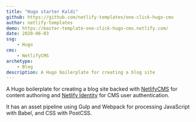 ```yaml
---
title: "Hugo starter Kaldi"
github: https://github.com/netlify-templates/one-click-hugo-cms
author: netlify-templates
demo: https://master-template-one-click-hugo-cms.netlify.com/
date: 2020-06-03
ssg:
    - Hugo
cms:
    - NetlifyCMS
archetype:
    - Blog
description: A Hugo boilerplate for creating a blog site
---
```


A Hugo boilerplate for creating a blog site backed with [NetlifyCMS](https://www.netlifycms.org) for content authoring and [Netlify Identity](https://www.netlify.com/docs/identity/) for CMS user authentication.

It has an asset pipeline using Gulp and Webpack for processing JavaScript with Babel, and CSS with PostCSS.